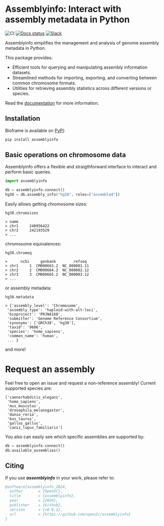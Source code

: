 # Assemblyinfo: Interact with assembly metadata in Python

![CI](https://github.com/open2c/assemblyinfo/actions/workflows/ci.yml/badge.svg)
[![Docs status](https://readthedocs.org/projects/genomeinfo/badge/)](https://genomeinfo.readthedocs.io/en/latest/)
[![Slack](https://img.shields.io/badge/chat-slack-%233F0F3F?logo=slack)](https://bit.ly/open2c-slack)

Assemblyinfo simplifies the management and analysis of genome assembly metadata in Python.

This package provides:

* Efficient tools for querying and manipulating assembly information datasets.
* Streamlined methods for importing, exporting, and converting between common chromosome formats.
* Utilities for retrieving assembly statistics across different versions or species.

Read the [documentation](https://genomeinfo.readthedocs.io/en/latest/) for more information.


## Installation

Bioframe is available on [PyPI](https://pypi.org/project/bioframe/):

```sh
pip install assemblyinfo
```

## Basic operations on chromosome data

Assemblyinfo offers a flexible and straigthforward interface to interact and perform basic queries.

```python
import assemblyinfo

db = assemblyinfo.connect()
hg38 = db.assembly_info("hg38", roles=["assembled"])
```

Easily allows getting chromosome sizes:

```text
hg38.chromsizes

> name
> chr1     248956422
> chr2     242193529
> ...
```

chromosome equivalences:

```text
hg38.chromeq

>      ncbi     genbank        refseq
> chr1     1  CM000663.2  NC_000001.11
> chr2     2  CM000664.2  NC_000002.12
> chr3     3  CM000665.2  NC_000003.12
> ...
```

or assembly metadata:

```text
hg38.metadata

> {'assembly_level': 'Chromosome',
 'assembly_type': 'haploid-with-alt-loci',
 'bioproject': 'PRJNA168',
 'submitter': 'Genome Reference Consortium',
 'synonyms': ['GRCh38', 'hg38'],
 'taxid': '9606',
 'species': 'homo_sapiens',
 'common_name': 'human',
 ... }
```

and more!

# Request an assembly

Feel free to open an issue and request a non-reference assembly! Current supported species are:

```plaintext
['caenorhabditis_elegans',
 'homo_sapiens',
 'mus_musculus',
 'drosophila_melanogaster',
 'danio_rerio',
 'bos_taurus',
 'gallus_gallus',
 'canis_lupus_familiaris']
```

You also can easily see which specific assemblies are supported by:

```python
db = assemblyinfo.connect()
db.available_assemblies()
```

## Citing

If you use ***assemblyinfo*** in your work, please refer to:

```bibtex
@software{assemblyinfo_2024,
  author       = {Open2C},
  title        = {assemblyinfo},
  year         = {2024},
  publisher    = {Github},
  version      = {v0.0.1},
  url          = {https://github.com/open2c/assemblyinfo}
}
```
